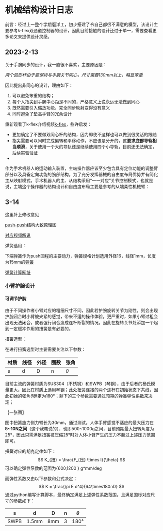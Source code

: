 # 机械结构设计日志

前言：经过上一整个学期磨洋工，初步搭建了令自己都很不满意的模型，该设计主要参考k-flex双通道控制器的设计，因此目前接触的设计还过于单一，需要查看更多论文来提供设计灵感。



## 2023-2-13

关于手腕同步的设计，我一直很不喜欢，主要原因是：

*两个弧形杆由于要保持与手腕关节同心，尺寸需要130mm以上，略显笨重*

因此提出非同心的设计，理由如下：

1. 可以避免笨重的结构；
2. 每个人指尖到手腕中心距是不同的，严格意义上说永远无法做到同心
3. 既然需要引入缩放功能，完全同步映射变得没有意义
4. 同时避免了垫高手臂的冗余设计



重新观看了k-flex介绍视频[k-flex](https://www.youtube.com/watch?v=esVZxDgvB-I)，些许启发：

* 更加确定了不要做双同心杆的结构，因为即使不这样也可以做到很灵活的跟随
* 指尖需要可以同时完成偏转和平移动作，不应该是分开的，这**要求底部导轨相当顺滑**，关于使用一个大的导轨还是继续使用四个小导轨，目前还无法确定，后续实验验证
* 





作为手术机器人的运动输入装置，主端操作器应该至少包含具有定位功能的调整臂部分以及具备定向功能的腕部结构。为了充分发挥器械的自由度布局优势并有简化主从映射模式，手术机器人的主、从结构采用“一一对应”关节控制模式，也就是说，主端这个操作器的结构设计和自由度布局主要是参考的从端柔性机械臂：





## 3-14

这里补上修改意见

[push-push](https://www.zhihu.com/question/22816489)结构大致原理图

[对应视频解说](https://www.bilibili.com/video/BV1Mf4y1r7pr/?spm_id_from=333.337.search-card.all.click&vd_source=281ff56b609b674158950419ca8a19aa) 



弹簧选用：

下端弹簧作为push回程的主要动力，弹簧规格计划选用外径16，线径1mm，长度为15mm的[弹簧](https://detail.tmall.com/item.htm?abbucket=15&id=625896687325&ns=1&spm=a230r.1.14.16.6f06520cOjUmtF&skuId=4604669083628)

[弹簧计算网址](http://www.jxzlw.cn/th/lh.html)





### 小臂护腕设计







#### 可调节护腕

由于不同操作者小臂对应的粗细尺寸不同，因此若护腕旋转关节为刚性，则会出现护腕闭合时小臂被夹紧的感觉，带来不适的操作体验，更严重时，如果小臂过粗会出现无法闭合，或者强行闭合造成连杆断裂的情况。因此在旋转关节处添加一个起到一定缓冲作用的扭簧是有必要的。

扭簧选型：

在进行扭簧选型时主要需要关注以下参数：

| 材质 | 线径 | 外径 | 圈数 | 张角     |
| ---- | ---- | ---- | ---- | -------- |
| s    | d    | D    | n    | $\theta$ |

目前主流的弹簧材质为SUS304（不锈钢）和SWPB（琴钢），由于后者的杨氏模量更大，因此在材质上选用琴钢；此处扭簧连接的两个连杆在初始状态下共线，因此初始的张角$\theta$确定为180°；剩下的三个参数需要通过预期的弹簧弹性系数来决定；

【一张图】

图中扭簧施力侧力臂长为30mm，通过测试，人体手臂感觉不适应的最大压力在**5~10N之间**（这个我瞎说的），也即500~1000g之间，目前预期最大扭转角度为25°，因此只需满足扭簧被压缩25°时对人体小臂产生的压力不超过上述压力范围即可。

扭簧对应的胡克定律如下：
$$
K_{扭} = \frac{F_{压} \times l}{\theta}
$$
可以确定弹性系数的范围为{600,1200 }  g*mm/deg

而弹性系数又由以下参数和公式决定：
$$
K = \frac{\pi E d^4}{64\times180nD}
$$
通过python编写计算脚本，最终确定满足上述弹性系数范围，且满足国标对应尺寸的参数如下：

|  s   |   d   |  D   |  n   | $\theta$ |
| :--: | :---: | :--: | :--: | :------: |
| SWPB | 1.5mm | 8mm  |  3   |   180°   |

